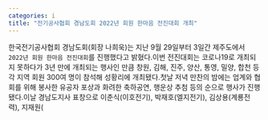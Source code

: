 ```yaml
---
categories: i
title: "전기공사협회 경남도회 2022년 회원 한마음 전진대회 개최"
---
```

한국전기공사협회 경남도회(회장 나희욱)는 지난 9월 29일부터 3일간 제주도에서 `2022년 회원 한마음 전진대회`를 진행했다고 밝혔다.이번 전진대회는 코로나19로 개최되지 못하다가 3년 만에 개최되는 행사인 만큼 창원, 김해, 진주, 양산, 통영, 밀양, 합천 등 각 지역 회원 300여 명이 참석해 성황리에 개최됐다.첫날 저녁 만찬의 밤에는 업계와 협회를 위해 봉사한 유공자 포상과 화려한 축하공연, 행운상 추첨 등의 순으로 행사가 진행됐다.이날 경남도지사 표창으로 이춘식(이호전기), 박재호(엘지전기), 김상용(계룡전력), 지재원(